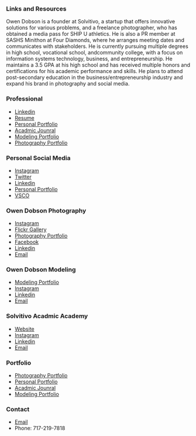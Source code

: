 ### Links and Resources 

Owen Dobson is a founder at Solvitivo, a startup that offers innovative solutions for various problems, and a freelance photographer, 
who has obtained a media pass for SHIP U athletics. He is also a PR member at SASHS Minithon at Four Diamonds, where he arranges meeting dates 
and communicates with stakeholders. He is currently pursuing multiple degrees in high school, vocational school, andcommunity college, with a 
focus on information systems technology, business, and entrepreneurship. He maintains a 3.5 GPA at his high school and has received multiple honors 
and certifications for his academic performance and skills. He plans to attend post-secondary education in the business/entrepreneurship industry 
and expand his brand in photography and social media.

### Professional
- [Linkedin](https://linkedin.com/in/owendob23)
- [Resume](https://wiki.owendobson.com/resume)
- [Personal Portfolio](https://www.owendobson.com)
- [Acadmic Jounral](https://wiki.owendobson.com)
- [Modeling Portfolio](https://owendobson.com/modeling)
- [Photography Portfolio](https://www.owendobsonphotography.com)

### Personal Social Media
- [Instagram](https://www.instagram.com/otdobson)
- [Twitter](https://twitter.com/otdobson)
- [Linkedin](https://www.linkedin.com/in/owendob23)
- [Personal Portfolio](https://www.owendobson.com)
- [VSCO](https://vsco.co/owendob23)

### Owen Dobson Photography
- [Instagram](https://instagram.com/owendphotos)
- [Flickr Gallery](https://flickr.com/owendphotos)
- [Photography Portfolio](https://www.owendobsonphotography.com)
- [Facebook](https://facebook.com/owendphotos)
- [Linkedin](https://www.linkedin.com/company/100470938)
- [Email](mailto:contact@owendphotos.com)

### Owen Dobson Modeling
- [Modeling Portfolio](https://owendobson.com/modeling)
- [Instagram](https://instagram.com/slaybyowen)
- [Linkedin](https://www.linkedin.com/company/100470938)
- [Email](mailto:modeling@owendobson.com)

### Solvitivo Acadmic Academy
- [Website](https://solvitivo.com)
- [Instagram](https://instagram.com/solvitivo)
- [Linkedin](https://www.linkedin.com/company/99072113)
- [Email](mailto:contact@solvitivo.com)

### Portfolio
- [Photography Portfolio](https://www.owendobsonphotography.com)
- [Personal Portfolio](https://www.owendobson.com)
- [Acadmic Jounral](https://wiki.owendobson.com)
- [Modeling Portfolio](https://owendobson.com/modeling)

### Contact
- [Email](mailto:contact@owendobson.com)
- Phone: ‪717-219-7818‬
